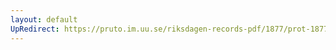 ```yaml
---
layout: default
UpRedirect: https://pruto.im.uu.se/riksdagen-records-pdf/1877/prot-1877--fk--012/prot-1877--fk--012_015.pdf
---
```


